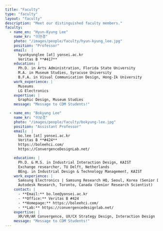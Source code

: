 ```yaml
---
title: "Faculty"
type: "faculty"
layout: "faculty"
description: "Meet our distinguished faculty members."
faculty:
  - name_en: "Hyun-Kyung Lee"
    name_kr: "이현경"
    photo: "/images/people/faculty/hyun-kyung_lee.jpg"
    position: "Professor"
    email:  |
      hyunkyunglee [at] yonsei.ac.kr  
      Veritas B **#417**
    education: |
      Ph.D. in Arts Administration, Florida State University  
      M.A. in Museum Studies, Syracuse University  
      B.F.A. in Visual Communication Design, Hong-Ik University
    work_experience: |
      Museums  
      LG Electronics 
    expertise: |
      Graphic Design, Museum Studies
    message: "Message to CDM Students!"

  - name_en: "Bokyung Lee"
    name_kr: "이보경"
    photo: "/images/people/faculty/bokyung-lee.jpg"
    position: "Assistant Professor"
    email:  |
      bo.lee [at] yonsei.ac.kr  
      Veritas B **#424**  
      https://boleehci.com/  
      https://ConvergenceDesignLab.net/

    education: |
      Ph.D. & M.S. in Industrial Interaction Design, KAIST  
      Exchange researcher, TU Delft, Netherlands  
      BEng. in Industrial Design & Technology Management, KAIST  
    work_experience: |
      Samsung Electronics | Samsung Research HQ, Seoul, Korea (Senior Designer)  
      Autodesk Research, Toronto, Canada (Senior Research Scientist) 
    contact: |
      - **Email:** bo.lee@yonsei.ac.kr
      - **Office:** Veritas B #424  
      - **Homepage:** https://boleehci.com/
      - **Lab:** https://convergencedesignlab.net/
    expertise: |
      XR/VR/AR Convergence, UX/CX Strategy Design, Interaction Design
    message: "Message to CDM Students!"
---
```

